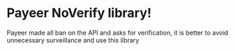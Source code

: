 # Payeer NoVerify library!

Payeer made all ban on the API and asks for verification, it is better to avoid unnecessary surveillance and use this library

